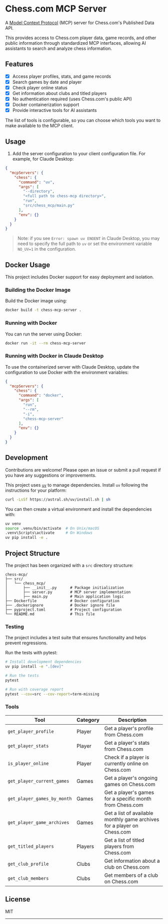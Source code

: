 # Chess.com MCP Server

A [Model Context Protocol][mcp] (MCP) server for Chess.com's Published Data API.

This provides access to Chess.com player data, game records, and other public information through standardized MCP interfaces, allowing AI assistants to search and analyze chess information.

[mcp]: https://modelcontextprotocol.io

## Features

- [x] Access player profiles, stats, and game records
- [x] Search games by date and player
- [x] Check player online status
- [x] Get information about clubs and titled players
- [x] No authentication required (uses Chess.com's public API)
- [x] Docker containerization support
- [x] Provide interactive tools for AI assistants

The list of tools is configurable, so you can choose which tools you want to make available to the MCP client.

## Usage

1. Add the server configuration to your client configuration file. For example, for Claude Desktop:

```json
{
  "mcpServers": {
    "chess": {
      "command": "uv",
      "args": [
        "--directory",
        "<full path to chess-mcp directory>",
        "run",
        "src/chess_mcp/main.py"
      ],
      "env": {}
    }
  }
}
```

> Note: if you see `Error: spawn uv ENOENT` in Claude Desktop, you may need to specify the full path to `uv` or set the environment variable `NO_UV=1` in the configuration.

## Docker Usage

This project includes Docker support for easy deployment and isolation.

### Building the Docker Image

Build the Docker image using:

```bash
docker build -t chess-mcp-server .
```

### Running with Docker

You can run the server using Docker:

```bash
docker run -it --rm chess-mcp-server
```

### Running with Docker in Claude Desktop

To use the containerized server with Claude Desktop, update the configuration to use Docker with the environment variables:

```json
{
  "mcpServers": {
    "chess": {
      "command": "docker",
      "args": [
        "run",
        "--rm",
        "-i",
        "chess-mcp-server"
      ],
      "env": {}
    }
  }
}
```

## Development

Contributions are welcome! Please open an issue or submit a pull request if you have any suggestions or improvements.

This project uses [`uv`](https://github.com/astral-sh/uv) to manage dependencies. Install `uv` following the instructions for your platform:

```bash
curl -LsSf https://astral.sh/uv/install.sh | sh
```

You can then create a virtual environment and install the dependencies with:

```bash
uv venv
source .venv/bin/activate  # On Unix/macOS
.venv\Scripts\activate     # On Windows
uv pip install -e .
```

## Project Structure

The project has been organized with a `src` directory structure:

```
chess-mcp/
├── src/
│   └── chess_mcp/
│       ├── __init__.py      # Package initialization
│       ├── server.py        # MCP server implementation
│       ├── main.py          # Main application logic
├── Dockerfile               # Docker configuration
├── .dockerignore            # Docker ignore file
├── pyproject.toml           # Project configuration
└── README.md                # This file
```

### Testing

The project includes a test suite that ensures functionality and helps prevent regressions.

Run the tests with pytest:

```bash
# Install development dependencies
uv pip install -e ".[dev]"

# Run the tests
pytest

# Run with coverage report
pytest --cov=src --cov-report=term-missing
```

### Tools

| Tool | Category | Description |
| --- | --- | --- |
| `get_player_profile` | Player | Get a player's profile from Chess.com |
| `get_player_stats` | Player | Get a player's stats from Chess.com |
| `is_player_online` | Player | Check if a player is currently online on Chess.com |
| `get_player_current_games` | Games | Get a player's ongoing games on Chess.com |
| `get_player_games_by_month` | Games | Get a player's games for a specific month from Chess.com |
| `get_player_game_archives` | Games | Get a list of available monthly game archives for a player on Chess.com |
| `get_titled_players` | Players | Get a list of titled players from Chess.com |
| `get_club_profile` | Clubs | Get information about a club on Chess.com |
| `get_club_members` | Clubs | Get members of a club on Chess.com |

## License

MIT

---

[mcp]: https://modelcontextprotocol.io
